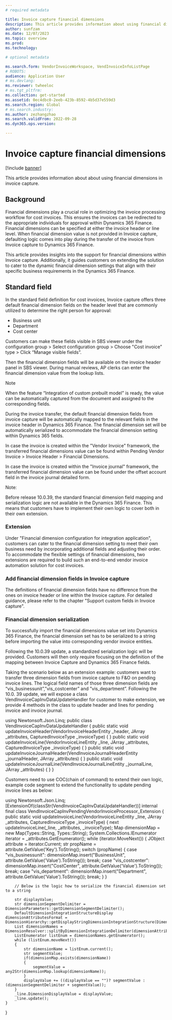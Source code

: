 ```yaml
---
# required metadata

title: Invoice capture financial dimensions
description: This article provides information about using financial dimensions in invoice capture.
author: sunfzam
ms.date: 12/07/2023
ms.topic: overview
ms.prod: 
ms.technology: 

# optional metadata

ms.search.form: VendorInvoiceWorkspace, VendInvoiceInfoListPage
# ROBOTS: 
audience: Application User
# ms.devlang: 
ms.reviewer: twheeloc
# ms.tgt_pltfrm: 
ms.collection: get-started
ms.assetid: 0ec4dbc0-2eeb-423b-8592-4b5d37e559d3
ms.search.region: Global
# ms.search.industry: 
ms.author: zezhangzhao
ms.search.validFrom: 2022-09-28
ms.dyn365.ops.version: 

---
```


# Invoice capture financial dimensions

[!include [banner](../includes/banner.md)]

This article provides information about about using financial dimensions in invoice capture.

## Background 

Financial dimensions play a crucial role in optimizing the invoice processing workflow for cost invoices. This ensures the invoices can be redirected to the appropriate individuals for approval within Dynamics
365 Finance. Financial dimensions can be specified at either the invoice header or line level. When financial dimension value is not provided in Invoice capture, defaulting logic comes into play during the 
transfer of the invoice from Invoice capture to Dynamics 365 Finance. 

 

This article provides insights into the support for financial dimensions within Invoice capture. Additionally, it guides customers on extending the solution to cater to the dynamic financial dimension settings 
that align with their specific business requirements in the Dynamics 365 Finance. 

## Standard field

In the standard field definition for cost invoices, Invoice capture offers three default financial dimension fields on the header level that are commonly utilized to determine the right person for approval: 
 - Business unit
 - Department
 - Cost center 

Customers can make these fields visible in SBS viewer under the configuration group > Select configuration group > Choose "Cost invoice” type > Click “Manage visible fields”. 

Then the financial dimension fields will be available on the invoice header panel in SBS viewer. During manual reviews, AP clerks can enter the financial dimension value from the lookup lists.  

>[!Note]
> When the feature “Integration of custom prebuilt model” is ready, the value can be automatically captured from the document and assigned to the corresponding fields.  


During the invoice transfer, the default financial dimension fields from invoice capture will be automatically mapped to the relevant fields in the invoice header in Dynamics 365 Finance. The financial dimension
set will be automatically serialized to accommodate the financial dimension setting within Dynamics 365 fields.  

In case the invoice is created within the "Vendor Invoice" framework, the transferred financial dimensions value can be found within Pending Vendor Invoice > Invoice Header > Financial Dimensions.  

In case the invoice is created within the "Invoice journal" framework, the transferred financial dimension value can be found under the offset account field in the invoice journal detailed form. 

Note: 

Before release 10.0.39, the standard financial dimension field mapping and serialization logic are not available in the Dynamics 365 Finance. This means that customers have to implement their own logic to cover
both in their own extension.  

### Extension  

Under "Financial dimension configuration for integration application", customers can cater to the financial dimension setting to meet their own business need by incorporating additional fields and adjusting their
order. To accommodate the flexible settings of financial dimensions, two extensions are required to build such an end-to-end vendor invoice automation solution for cost invoices. 

 
### Add financial dimension fields in Invoice capture

The definitions of financial dimension fields have no difference from the ones on invoice header or line within the Invoice capture. For detailed guidance, please refer to the chapter "Support custom fields in 
Invoice capture". 

### Financial dimension serialization 

To successfully import the financial dimensions value set into Dynamics 365 Finance, the financial dimension set has to be serialized to a string before importing the value into corresponding vendor invoice 
entities.  

Following the 10.0.39 update, a standardized serialization logic will be provided. Customers will then only require focusing on the definition of the mapping between Invoice Capture and Dynamics 365 Finance 
fields. 

Taking the scenario below as an extension example: customers want to transfer three dimension fields from invoice capture to F&O on pending invoice lines. The logical field names of those three dimension fields
are “vis_businessunit”,”vis_costcenter” and ”vis_department”. Following the 10.0. 39 update, we will expose a class  VendInvoiceCapInvDataUpdateHandler for customer to make extension, we provide 4 methods in the
class to update header and lines for pending invoice and invoice journal. 

 

using Newtonsoft.Json.Linq; 
public class VendInvoiceCapInvDataUpdateHandler 
{ 
    public static void updateInvoiceHeader(VendorInvoiceHeaderEntity _header, JArray _attributes, CapturedInvoiceType _invoiceType) 
    { 
    } 
    public static void updateInvoiceLine(VendorInvoiceLineEntity _line, JArray _attributes, CapturedInvoiceType _invoiceType) 
    { 
    } 
    public static void updateInvoiceJournalHeader(VendInvoiceJournalHeaderEntity _journalHeader, JArray _attributes) 
    { 
    } 
    public static void updateInvoiceJournalLine(VendInvoiceJournalLineEntity _journalLine, JArray _attributes) 
    { 
    } 
} 


Customers need to use COC(chain of command) to extend their own logic, example code segment to extend the functionality to update pending invoice lines as below: 

using Newtonsoft.Json.Linq; 
[ExtensionOf(classStr(VendInvoiceCapInvDataUpdateHandler))] 
internal final class VendInvoiceCapInvPendingVendorInvoiceProcessor_Extension 
{ 
    public static void updateInvoiceLine(VendorInvoiceLineEntity _line, JArray _attributes, CapturedInvoiceType _invoiceType) 
    { 
        next updateInvoiceLine(_line, _attributes, _invoiceType); 
        Map dimensionMap = new Map(Types::String, Types::String); 
        System.Collections.IEnumerator iterator = _attributes.GetEnumerator(); 
        while (iterator.MoveNext()) 
        { 
            JObject attribute = iterator.Current; 
            str propName = attribute.GetValue('Key').ToString(); 
            switch (propName) 
            { 
                case "vis_businessunit": 
                    dimensionMap.insert("BusinessUnit", attribute.GetValue('Value').ToString()); 
                    break; 
                case "vis_costcenter": 
                    dimensionMap.insert("CostCenter", attribute.GetValue('Value').ToString()); 
                    break; 
                case "vis_department": 
                   dimensionMap.insert("Department", attribute.GetValue('Value').ToString()); 
                    break; 
            } 
        } 

        // Below is the logic how to serialize the financial dimension set to a string 

        str displayValue; 
        str dimensionSegmentDelimiter = DimensionParameters::getDimensionSegmentDelimiter(); 
        DefaultDimensionIntegrationStructureDisplay dimensionAttributesFormat = DimensionHierarchy::getDisplayStringDimensionIntegrationStructure(DimensionDataEntityStructureType::DataEntityDefaultDimensionFormat); 
        List dimensionNames = DimensionResolver::splitByDimensionIntegrationDelimiter(dimensionAttributesFormat); 
        ListEnumerator listEnum = dimensionNames.getEnumerator(); 
        while (listEnum.moveNext()) 
        { 
            str dimensionName = listEnum.current(); 
            str segmentValue; 
            if(dimensionMap.exists(dimensionName)) 
            { 
                segmentValue = any2Str(dimensionMap.lookup(dimensionName)); 
            } 
            displayValue += ((displayValue == "")? segmentValue : (dimensionSegmentDelimiter + segmentValue)); 
        } 
        _line.DimensionDisplayValue = displayValue; 
        _line.update(); 
    } 
} 
